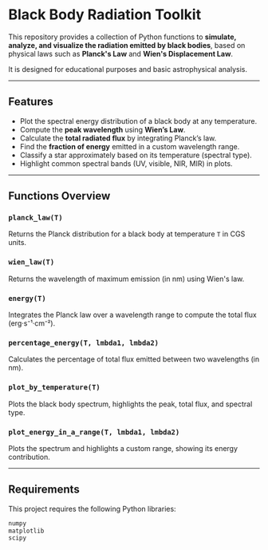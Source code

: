 # Black Body Radiation Toolkit

This repository provides a collection of Python functions to **simulate, analyze, and visualize the radiation emitted by black bodies**, based on physical laws such as **Planck's Law** and **Wien's Displacement Law**.

It is designed for educational purposes and basic astrophysical analysis.

---

##  Features

-  Plot the spectral energy distribution of a black body at any temperature.
-  Compute the **peak wavelength** using **Wien’s Law**.
-  Calculate the **total radiated flux** by integrating Planck’s law.
-  Find the **fraction of energy** emitted in a custom wavelength range.
-  Classify a star approximately based on its temperature (spectral type).
-  Highlight common spectral bands (UV, visible, NIR, MIR) in plots.

---

##  Functions Overview

### `planck_law(T)`
Returns the Planck distribution for a black body at temperature `T` in CGS units.

### `wien_law(T)`
Returns the wavelength of maximum emission (in nm) using Wien's law.

### `energy(T)`
Integrates the Planck law over a wavelength range to compute the total flux (erg·s⁻¹·cm⁻²).

### `percentage_energy(T, lmbda1, lmbda2)`
Calculates the percentage of total flux emitted between two wavelengths (in nm).

### `plot_by_temperature(T)`
Plots the black body spectrum, highlights the peak, total flux, and spectral type.

### `plot_energy_in_a_range(T, lmbda1, lmbda2)`
Plots the spectrum and highlights a custom range, showing its energy contribution.

---

##  Requirements

This project requires the following Python libraries:

```bash
numpy
matplotlib
scipy
